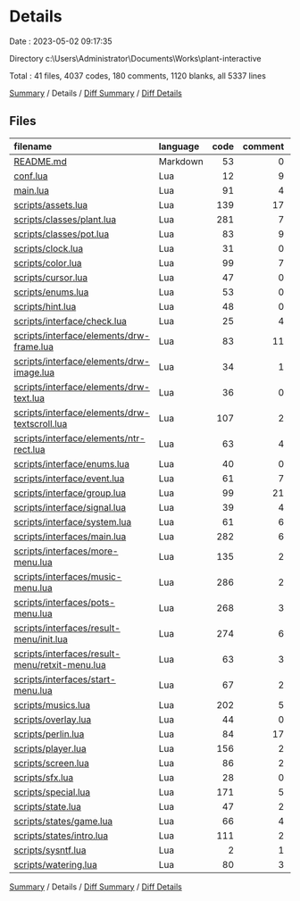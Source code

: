 # Details

Date : 2023-05-02 09:17:35

Directory c:\\Users\\Administrator\\Documents\\Works\\plant-interactive

Total : 41 files,  4037 codes, 180 comments, 1120 blanks, all 5337 lines

[Summary](results.md) / Details / [Diff Summary](diff.md) / [Diff Details](diff-details.md)

## Files
| filename | language | code | comment | blank | total |
| :--- | :--- | ---: | ---: | ---: | ---: |
| [README.md](/README.md) | Markdown | 53 | 0 | 11 | 64 |
| [conf.lua](/conf.lua) | Lua | 12 | 9 | 6 | 27 |
| [main.lua](/main.lua) | Lua | 91 | 4 | 35 | 130 |
| [scripts/assets.lua](/scripts/assets.lua) | Lua | 139 | 17 | 26 | 182 |
| [scripts/classes/plant.lua](/scripts/classes/plant.lua) | Lua | 281 | 7 | 77 | 365 |
| [scripts/classes/pot.lua](/scripts/classes/pot.lua) | Lua | 83 | 9 | 27 | 119 |
| [scripts/clock.lua](/scripts/clock.lua) | Lua | 31 | 0 | 11 | 42 |
| [scripts/color.lua](/scripts/color.lua) | Lua | 99 | 7 | 19 | 125 |
| [scripts/cursor.lua](/scripts/cursor.lua) | Lua | 47 | 0 | 17 | 64 |
| [scripts/enums.lua](/scripts/enums.lua) | Lua | 53 | 0 | 10 | 63 |
| [scripts/hint.lua](/scripts/hint.lua) | Lua | 48 | 0 | 14 | 62 |
| [scripts/interface/check.lua](/scripts/interface/check.lua) | Lua | 25 | 4 | 14 | 43 |
| [scripts/interface/elements/drw-frame.lua](/scripts/interface/elements/drw-frame.lua) | Lua | 83 | 11 | 31 | 125 |
| [scripts/interface/elements/drw-image.lua](/scripts/interface/elements/drw-image.lua) | Lua | 34 | 1 | 9 | 44 |
| [scripts/interface/elements/drw-text.lua](/scripts/interface/elements/drw-text.lua) | Lua | 36 | 0 | 14 | 50 |
| [scripts/interface/elements/drw-textscroll.lua](/scripts/interface/elements/drw-textscroll.lua) | Lua | 107 | 2 | 34 | 143 |
| [scripts/interface/elements/ntr-rect.lua](/scripts/interface/elements/ntr-rect.lua) | Lua | 63 | 4 | 22 | 89 |
| [scripts/interface/enums.lua](/scripts/interface/enums.lua) | Lua | 40 | 0 | 5 | 45 |
| [scripts/interface/event.lua](/scripts/interface/event.lua) | Lua | 61 | 7 | 20 | 88 |
| [scripts/interface/group.lua](/scripts/interface/group.lua) | Lua | 99 | 21 | 27 | 147 |
| [scripts/interface/signal.lua](/scripts/interface/signal.lua) | Lua | 39 | 4 | 10 | 53 |
| [scripts/interface/system.lua](/scripts/interface/system.lua) | Lua | 61 | 6 | 17 | 84 |
| [scripts/interfaces/main.lua](/scripts/interfaces/main.lua) | Lua | 282 | 6 | 73 | 361 |
| [scripts/interfaces/more-menu.lua](/scripts/interfaces/more-menu.lua) | Lua | 135 | 2 | 38 | 175 |
| [scripts/interfaces/music-menu.lua](/scripts/interfaces/music-menu.lua) | Lua | 286 | 2 | 72 | 360 |
| [scripts/interfaces/pots-menu.lua](/scripts/interfaces/pots-menu.lua) | Lua | 268 | 3 | 73 | 344 |
| [scripts/interfaces/result-menu/init.lua](/scripts/interfaces/result-menu/init.lua) | Lua | 274 | 6 | 79 | 359 |
| [scripts/interfaces/result-menu/retxit-menu.lua](/scripts/interfaces/result-menu/retxit-menu.lua) | Lua | 63 | 3 | 20 | 86 |
| [scripts/interfaces/start-menu.lua](/scripts/interfaces/start-menu.lua) | Lua | 67 | 2 | 18 | 87 |
| [scripts/musics.lua](/scripts/musics.lua) | Lua | 202 | 5 | 40 | 247 |
| [scripts/overlay.lua](/scripts/overlay.lua) | Lua | 44 | 0 | 11 | 55 |
| [scripts/perlin.lua](/scripts/perlin.lua) | Lua | 84 | 17 | 22 | 123 |
| [scripts/player.lua](/scripts/player.lua) | Lua | 156 | 2 | 49 | 207 |
| [scripts/screen.lua](/scripts/screen.lua) | Lua | 86 | 2 | 24 | 112 |
| [scripts/sfx.lua](/scripts/sfx.lua) | Lua | 28 | 0 | 8 | 36 |
| [scripts/special.lua](/scripts/special.lua) | Lua | 171 | 5 | 44 | 220 |
| [scripts/state.lua](/scripts/state.lua) | Lua | 47 | 2 | 14 | 63 |
| [scripts/states/game.lua](/scripts/states/game.lua) | Lua | 66 | 4 | 24 | 94 |
| [scripts/states/intro.lua](/scripts/states/intro.lua) | Lua | 111 | 2 | 32 | 145 |
| [scripts/sysntf.lua](/scripts/sysntf.lua) | Lua | 2 | 1 | 0 | 3 |
| [scripts/watering.lua](/scripts/watering.lua) | Lua | 80 | 3 | 23 | 106 |

[Summary](results.md) / Details / [Diff Summary](diff.md) / [Diff Details](diff-details.md)